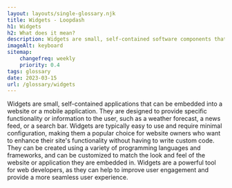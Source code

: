 ```yaml
--- 
layout: layouts/single-glossary.njk
title: Widgets - Loopdash
h1: Widgets
h2: What does it mean?
description: Widgets are small, self-contained software components that can be easily added to a WordPress website to provide specific functionality or content.
imageAlt: keyboard
sitemap:
	changefreq: weekly
	priority: 0.4
tags: glossary
date: 2023-03-15
url: /glossary/widgets
---
```


Widgets are small, self-contained applications that can be embedded into a website or a mobile application. They are designed to provide specific functionality or information to the user, such as a weather forecast, a news feed, or a search bar. Widgets are typically easy to use and require minimal configuration, making them a popular choice for website owners who want to enhance their site's functionality without having to write custom code. They can be created using a variety of programming languages and frameworks, and can be customized to match the look and feel of the website or application they are embedded in. Widgets are a powerful tool for web developers, as they can help to improve user engagement and provide a more seamless user experience.
